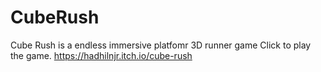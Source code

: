 # CubeRush
Cube Rush is a endless immersive platfomr 3D runner game
Click to play the game.
https://hadhilnjr.itch.io/cube-rush

